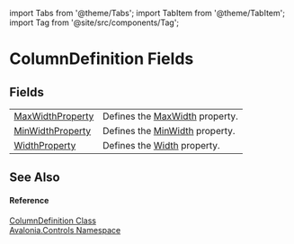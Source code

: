 import Tabs from '@theme/Tabs'; 
import TabItem from '@theme/TabItem'; 
import Tag from '@site/src/components/Tag'; 

# ColumnDefinition Fields




## Fields
<table>
<tr>
<td><a href="F_Avalonia_Controls_ColumnDefinition_MaxWidthProperty">MaxWidthProperty</a></td>
<td>Defines the <a href="P_Avalonia_Controls_ColumnDefinition_MaxWidth">MaxWidth</a> property.</td>
</tr>
<tr>
<td><a href="F_Avalonia_Controls_ColumnDefinition_MinWidthProperty">MinWidthProperty</a></td>
<td>Defines the <a href="P_Avalonia_Controls_ColumnDefinition_MinWidth">MinWidth</a> property.</td>
</tr>
<tr>
<td><a href="F_Avalonia_Controls_ColumnDefinition_WidthProperty">WidthProperty</a></td>
<td>Defines the <a href="P_Avalonia_Controls_ColumnDefinition_Width">Width</a> property.</td>
</tr>
</table>

## See Also


#### Reference
<a href="T_Avalonia_Controls_ColumnDefinition">ColumnDefinition Class</a>  
<a href="N_Avalonia_Controls">Avalonia.Controls Namespace</a>  
